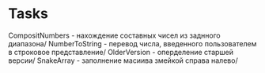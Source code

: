 # Tasks
CompositNumbers - нахождение составных чисел из заднного диапазона/
NumberToString - перевод числа, введенного пользователем в строковое представление/
OlderVersion - оперделение старшей версии/
SnakeArray - заполнение масиива змейкой справа налево/
